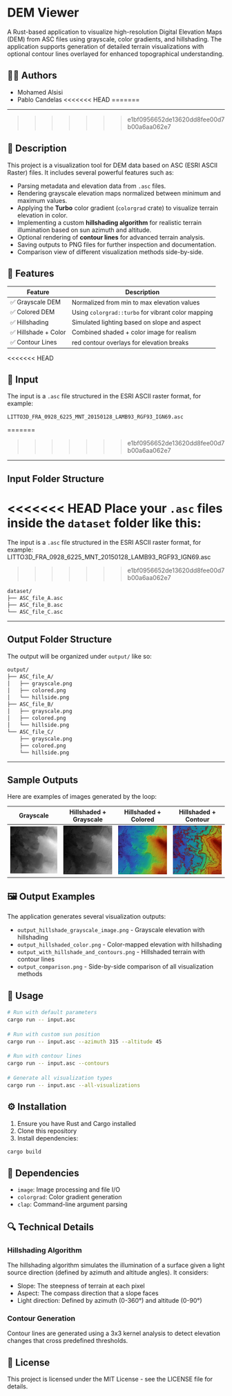 # DEM Viewer

A Rust-based application to visualize high-resolution Digital Elevation Maps (DEM) from ASC files using grayscale, color gradients, and hillshading. The application supports generation of detailed terrain visualizations with optional contour lines overlayed for enhanced topographical understanding.

## 👨‍💻 Authors
- Mohamed Alsisi  
- Pablo Candelas
<<<<<<< HEAD
=======

---
>>>>>>> e1bf0956652de13620dd8fee00d7b00a6aa062e7

## 📌 Description
This project is a visualization tool for DEM data based on ASC (ESRI ASCII Raster) files. It includes several powerful features such as:
- Parsing metadata and elevation data from `.asc` files.
- Rendering grayscale elevation maps normalized between minimum and maximum values.
- Applying the **Turbo** color gradient (`colorgrad` crate) to visualize terrain elevation in color.
- Implementing a custom **hillshading algorithm** for realistic terrain illumination based on sun azimuth and altitude.
- Optional rendering of **contour lines** for advanced terrain analysis.
- Saving outputs to PNG files for further inspection and documentation.
- Comparison view of different visualization methods side-by-side.

## 🎨 Features
| Feature              | Description |
|----------------------|-------------|
| ✅ Grayscale DEM      | Normalized from min to max elevation values |
| ✅ Colored DEM        | Using `colorgrad::turbo` for vibrant color mapping |
| ✅ Hillshading        | Simulated lighting based on slope and aspect |
| ✅ Hillshade + Color  | Combined shaded + color image for realism |
| ✅ Contour Lines      | red contour overlays for elevation breaks |
<<<<<<< HEAD

## 📁 Input
The input is a `.asc` file structured in the ESRI ASCII raster format, for example: 
```
LITTO3D_FRA_0928_6225_MNT_20150128_LAMB93_RGF93_IGN69.asc
```
=======
>>>>>>> e1bf0956652de13620dd8fee00d7b00a6aa062e7

---

## Input Folder Structure

<<<<<<< HEAD
Place your `.asc` files inside the `dataset` folder like this:
=======
The input is a `.asc` file structured in the ESRI ASCII raster format, for example: LITTO3D_FRA_0928_6225_MNT_20150128_LAMB93_RGF93_IGN69.asc
>>>>>>> e1bf0956652de13620dd8fee00d7b00a6aa062e7

```
dataset/
├── ASC_file_A.asc
├── ASC_file_B.asc
└── ASC_file_C.asc
```

---

## Output Folder Structure

The output will be organized under `output/` like so:

```
output/
├── ASC_file_A/
│   ├── grayscale.png
│   ├── colored.png
│   └── hillside.png
├── ASC_file_B/
│   ├── grayscale.png
│   ├── colored.png
│   └── hillside.png
└── ASC_file_C/
    ├── grayscale.png
    ├── colored.png
    └── hillside.png
```

---

## Sample Outputs

Here are examples of images generated by the loop:

| Grayscale          |Hillshaded + Grayscale| Hillshaded + Colored| Hillshaded + Contour|
|--------------------|----------------------|---------------------|---------------------|
| ![](samples/output_grayscale.png) | ![](samples/output_hillshade_grayscale_image.png) | ![](samples/output_hillshaded_color.png) | ![](samples/output_with_hillshade_and_contours.png) |


## 🖼️ Output Examples
The application generates several visualization outputs:
- `output_hillshade_grayscale_image.png` - Grayscale elevation with hillshading
- `output_hillshaded_color.png` - Color-mapped elevation with hillshading
- `output_with_hillshade_and_contours.png` - Hillshaded terrain with contour lines
- `output_comparison.png` - Side-by-side comparison of all visualization methods

## 🚀 Usage
```bash
# Run with default parameters
cargo run -- input.asc

# Run with custom sun position
cargo run -- input.asc --azimuth 315 --altitude 45

# Run with contour lines
cargo run -- input.asc --contours

# Generate all visualization types
cargo run -- input.asc --all-visualizations
```

## ⚙️ Installation
1. Ensure you have Rust and Cargo installed
2. Clone this repository
3. Install dependencies:
```bash
cargo build
```

## 🧩 Dependencies
- `image`: Image processing and file I/O
- `colorgrad`: Color gradient generation
- `clap`: Command-line argument parsing

## 🔍 Technical Details
### Hillshading Algorithm
The hillshading algorithm simulates the illumination of a surface given a light source direction (defined by azimuth and altitude angles). It considers:
- Slope: The steepness of terrain at each pixel
- Aspect: The compass direction that a slope faces
- Light direction: Defined by azimuth (0-360°) and altitude (0-90°)

### Contour Generation
Contour lines are generated using a 3x3 kernel analysis to detect elevation changes that cross predefined thresholds.

## 📄 License
This project is licensed under the MIT License - see the LICENSE file for details.
